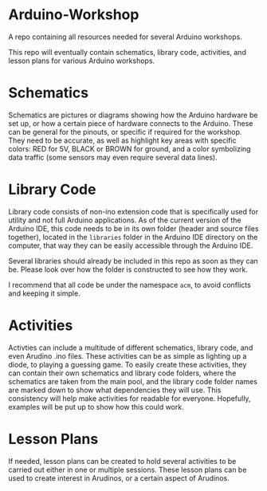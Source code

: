 # Arduino-Workshop
A repo containing all resources needed for several Arduino workshops.

This repo will eventually contain schematics, library code, activities, and lesson plans for various Arduino workshops.

# Schematics
Schematics are pictures or diagrams showing how the Arduino hardware be set up, or how a certain piece of hardware connects to the Arduino. These can be general for the pinouts, or specific if required for the workshop. They need to be accurate, as well as highlight key areas with specific colors: RED for 5V, BLACK or BROWN for ground, and a color symbolizing data traffic (some sensors may even require several data lines).

# Library Code
Library code consists of non-ino extension code that is specifically used for utility and not full Arduino applications. As of the current version of the Arduino IDE, this code needs to be in its own folder (header and source files together), located in the `libraries` folder in the Arduino IDE directory on the computer, that way they can be easily accessible through the Arduino IDE.

Several libraries should already be included in this repo as soon as they can be. Please look over how the folder is constructed to see how they work.

I recommend that all code be under the namespace `acm`, to avoid conflicts and keeping it simple.

# Activities
Activties can include a multitude of different schematics, library code, and even Arudino .ino files. These activities can be as simple as lighting up a diode, to playing a guessing game. To easily create these activities, they can contain their own schematics and library code folders, where the schematics are taken from the main pool, and the library code folder names are marked down to show what dependencies they will use. This consistency will help make activities for readable for everyone. Hopefully, examples will be put up to show how this could work.

# Lesson Plans
If needed, lesson plans can be created to hold several activities to be carried out either in one or multiple sessions. These lesson plans can be used to create interest in Arudinos, or a certain aspect of Arudinos.

